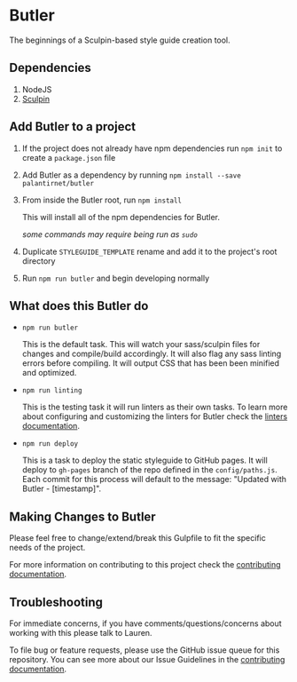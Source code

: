 # Butler
The beginnings of a Sculpin-based style guide creation tool. 

## Dependencies
1. NodeJS 
1. [Sculpin](https://sculpin.io/getstarted/)

## Add Butler to a project
1.   If the project does not already have npm dependencies run `npm init` to create a `package.json` file

1.   Add Butler as a dependency by running `npm install --save palantirnet/butler`

1.  From inside the Butler root, run `npm install`
    
    This will install all of the npm dependencies for Butler.
    
    _some commands may require being run as `sudo`_

1.  Duplicate `STYLEGUIDE_TEMPLATE` rename and add it to the project's root directory

1.  Run `npm run butler` and begin developing normally

## What does this Butler do
*  `npm run butler` 
    
    This is the default task. This will watch your sass/sculpin files for changes and compile/build accordingly. It will also flag any sass linting errors before compiling. It will output CSS that has been been minified and optimized. 

*  `npm run linting`

    This is the testing task it will run linters as their own tasks. To learn more about configuring and customizing the linters for Butler check the [linters documentation](/docs/LINTERS.md).

*   `npm run deploy`

    This is a task to deploy the static styleguide to GitHub pages. It will deploy to `gh-pages` branch of the repo defined in the `config/paths.js`. Each commit for this process will default to the message: "Updated with Butler - [timestamp]". 

## Making Changes to Butler
Please feel free to change/extend/break this Gulpfile to fit the specific needs of the project.

For more information on contributing to this project check the [contributing documentation](/docs/CONTRIBUTING.md).

## Troubleshooting
For immediate concerns, if you have comments/questions/concerns about working with this please talk to Lauren.

To file bug or feature requests, please use the GitHub issue queue for this repository. You can see more about our Issue Guidelines in the [contributing documentation](/docs/CONTRIBUTING.md).

